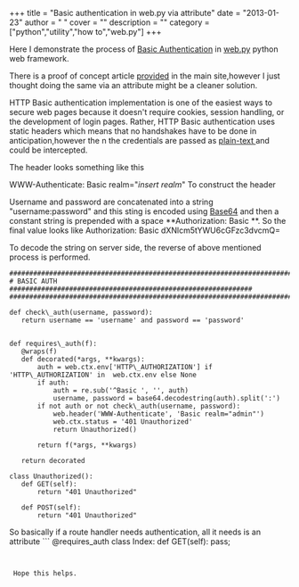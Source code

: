 
+++
title = "Basic authentication in web.py via attribute"
date = "2013-01-23"
author = " "
cover = ""
description = ""
category = ["python","utility","how to","web.py"]
+++

Here I demonstrate the process of [Basic Authentication](http://en.wikipedia.org/wiki/Basic_access_authentication) in [web.py](http://webpy.org/) python web framework. 

 There is a proof of concept article [provided](http://webpy.org/cookbook/userauthbasic) in the main site,however I just thought doing the same via an attribute might be a cleaner solution.

 HTTP Basic authentication implementation is one of the easiest ways to secure web pages because it doesn't require cookies, session handling, or the development of login pages. Rather, HTTP Basic authentication uses static headers which means that no handshakes have to be done in anticipation,however the n the credentials are passed as [plain-text ](http://en.wikipedia.org/wiki/Plaintext)and could be intercepted. 

 The header looks something like this 

 WWW-Authenticate: Basic realm="*insert realm*" To construct the header

 Username and password are concatenated into a string "username:password" and this sting is encoded using [Base64](http://en.wikipedia.org/wiki/Base64) and then a constant string is prepended with a space **Authorization: Basic **. So the final value looks like Authorization: Basic dXNlcm5tYWU6cGFzc3dvcmQ= 

 To decode the string on server side, the reverse of above mentioned process is performed.

 ```
###############################################################################
# BASIC AUTH      #############################################################
###############################################################################

def check\_auth(username, password):
    return username == 'username' and password == 'password'


def requires\_auth(f):
    @wraps(f)
    def decorated(*args, **kwargs):
        auth = web.ctx.env['HTTP\_AUTHORIZATION'] if 'HTTP\_AUTHORIZATION' in  web.ctx.env else None
        if auth:
            auth = re.sub('^Basic ', '', auth)
            username, password = base64.decodestring(auth).split(':')
        if not auth or not check\_auth(username, password):
            web.header('WWW-Authenticate', 'Basic realm="admin"')
            web.ctx.status = '401 Unauthorized'
            return Unauthorized()

        return f(*args, **kwargs)

    return decorated

class Unauthorized():
    def GET(self):
        return "401 Unauthorized"

    def POST(self):
        return "401 Unauthorized"
```
 So basically if a route handler needs authentication, all it needs is an attribute ```
@requires\_auth
class Index:
    def GET(self):
	pass;

```


 Hope this helps. 



